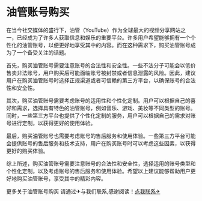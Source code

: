 # 油管账号购买

在当今社交媒体的盛行下，油管（YouTube）作为全球最大的视频分享网站之一，已经成为了许多人获取信息和娱乐的重要平台。许多用户希望能够拥有一个个性化的油管账号，以便更好地享受其中的内容。而在这种需求下，购买油管账号成为了一个备受关注的话题。

首先，购买油管账号需要注意账号的合法性和安全性。一些不法分子可能会以低价售卖非法账号，用户购买后可能面临账号被封禁或者信息泄露的风险。因此，建议用户在购买油管账号时选择正规渠道或者可信赖的第三方平台，以确保账号的合法性和安全性。

其次，购买油管账号需要考虑账号的适用性和个性化定制。用户可以根据自己的喜好和需求，选择具有特色的油管账号，例如音乐、游戏、美妆等不同类型的账号。同时，一些第三方平台也提供了个性化定制的服务，用户可以根据自己的需求对账号进行定制，以获得更好的使用体验。

最后，购买油管账号也需要考虑账号的售后服务和使用体验。一些第三方平台可能会提供账号的售后服务和技术支持，用户在购买账号时可以考虑这些因素，以获得更好的购买体验。

综上所述，购买油管账号需要注意账号的合法性和安全性，选择适用的账号类型和个性化定制，以及考虑账号的售后服务和使用体验。希望以上建议能够帮助用户更好地购买油管账号，享受其中的精彩内容。

更多关于油管账号购买 请通过✈与我们联系,感谢阅读！[点我联系✈](https://bbs.G208.com)